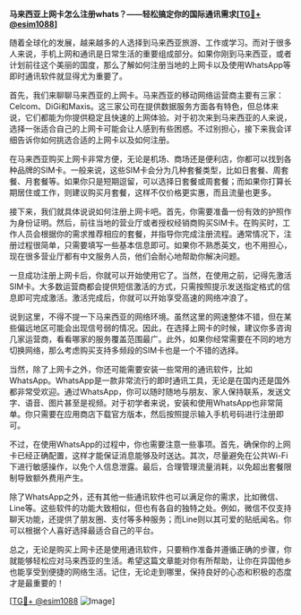**马来西亚上网卡怎么注册whats？——轻松搞定你的国际通讯需求[[TG💪+ @esim1088](https://t.me/s/esim1088)]**

随着全球化的发展，越来越多的人选择到马来西亚旅游、工作或学习。而对于很多人来说，手机上网和通讯是日常生活的重要组成部分。如果你刚到马来西亚，或者计划前往这个美丽的国度，那么了解如何注册当地的上网卡以及使用WhatsApp等即时通讯软件就显得尤为重要了。

首先，我们来聊聊马来西亚的上网卡。马来西亚的移动网络运营商主要有三家：Celcom、DiGi和Maxis。这三家公司在提供数据服务方面各有特色，但总体来说，它们都能为你提供稳定且快速的上网体验。对于初次来到马来西亚的人来说，选择一张适合自己的上网卡可能会让人感到有些困惑。不过别担心，接下来我会详细告诉你如何挑选合适的上网卡以及如何注册。

在马来西亚购买上网卡非常方便，无论是机场、商场还是便利店，你都可以找到各种品牌的SIM卡。一般来说，这些SIM卡会分为几种套餐类型，比如日套餐、周套餐、月套餐等。如果你只是短期逗留，可以选择日套餐或周套餐；而如果你打算长期居住或工作，则建议购买月套餐，这样不仅价格更实惠，而且流量也更多。

接下来，我们就具体说说如何注册上网卡吧。首先，你需要准备一份有效的护照作为身份证明。然后，前往当地的营业厅或者授权经销商购买SIM卡。在购买时，工作人员会根据你的需求推荐相应的套餐，并指导你完成注册流程。通常情况下，注册过程很简单，只需要填写一些基本信息即可。如果你不熟悉英文，也不用担心，现在很多营业厅都有中文服务人员，他们会耐心地帮助你解决问题。

一旦成功注册上网卡后，你就可以开始使用它了。当然，在使用之前，记得先激活SIM卡。大多数运营商都会提供短信激活的方式，只需按照提示发送指定格式的信息即可完成激活。激活完成后，你就可以开始享受高速的网络冲浪了。

说到这里，不得不提一下马来西亚的网络环境。虽然这里的网速整体不错，但在某些偏远地区可能会出现信号弱的情况。因此，在选择上网卡的时候，建议你多咨询几家运营商，看看哪家的服务覆盖范围最广。此外，如果你经常需要在不同的地方切换网络，那么考虑购买支持多频段的SIM卡也是一个不错的选择。

当然，除了上网卡之外，你还可能需要安装一些常用的通讯软件，比如WhatsApp。WhatsApp是一款非常流行的即时通讯工具，无论是在国内还是国外都非常受欢迎。通过WhatsApp，你可以随时随地与朋友、家人保持联系，发送文字、语音、图片甚至是视频。对于初学者来说，安装和使用WhatsApp也非常简单。你只需要在应用商店下载官方版本，然后按照提示输入手机号码进行注册即可。

不过，在使用WhatsApp的过程中，你也需要注意一些事项。首先，确保你的上网卡已经正确配置，这样才能保证消息能够及时送达。其次，尽量避免在公共Wi-Fi下进行敏感操作，以免个人信息泄露。最后，合理管理流量消耗，以免超出套餐限制导致额外费用产生。

除了WhatsApp之外，还有其他一些通讯软件也可以满足你的需求，比如微信、Line等。这些软件的功能大致相似，但也有各自的独特之处。例如，微信不仅支持聊天功能，还提供了朋友圈、支付等多种服务；而Line则以其可爱的贴纸闻名。你可以根据个人喜好选择最适合自己的平台。

总之，无论是购买上网卡还是使用通讯软件，只要稍作准备并遵循正确的步骤，你就能够轻松应对马来西亚的生活。希望这篇文章能对你有所帮助，让你在异国他乡也能享受到便捷的网络生活。记住，无论走到哪里，保持良好的心态和积极的态度才是最重要的！

[[TG💪+ @esim1088](https://t.me/s/esim1088) ![Image](https://i.postimg.cc/4NQfJmqS/Snipaste-2025-05-13-00-14-12.png)]